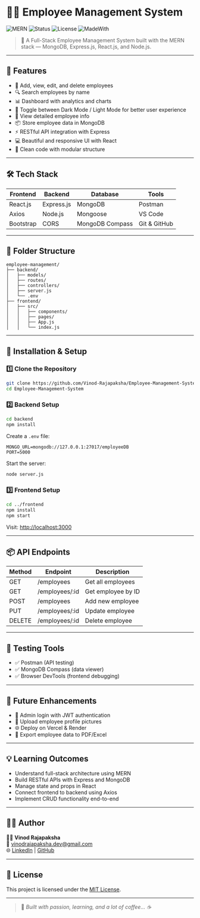 # 👨‍💼 Employee Management System

![MERN](https://img.shields.io/badge/MERN-Stack-blueviolet)
![Status](https://img.shields.io/badge/Status-In_Progress-important)
![License](https://img.shields.io/badge/License-MIT-green)
![MadeWith](https://img.shields.io/badge/Made%20with-JavaScript-yellow)

> 🚀 A Full-Stack Employee Management System built with the MERN stack — MongoDB, Express.js, React.js, and Node.js.

---

## 🌟 Features

- 👥 Add, view, edit, and delete employees  
- 🔍 Search employees by name
- 📊 Dashboard with analytics and charts
- 🌙 Toggle between Dark Mode / Light Mode for better user experience  
- 📄 View detailed employee info  
- 📦 Store employee data in MongoDB  
- ⚡ RESTful API integration with Express  
- 💻 Beautiful and responsive UI with React  
- 🧠 Clean code with modular structure  

---

## 🛠️ Tech Stack

| Frontend       | Backend       | Database | Tools           |
|----------------|---------------|----------|------------------|
| React.js       | Express.js    | MongoDB  | Postman          |
| Axios          | Node.js       | Mongoose | VS Code          |
| Bootstrap      | CORS     | MongoDB Compass | Git & GitHub |

---

## 📁 Folder Structure

```
employee-management/
├── backend/
│   ├── models/
│   ├── routes/
│   ├── controllers/
│   ├── server.js
│   └── .env
├── frontend/
│   ├── src/
│   │   ├── components/
│   │   ├── pages/
│   │   ├── App.js
│   │   └── index.js
```

---

## 🔧 Installation & Setup

### 1️⃣ Clone the Repository
```bash
git clone https://github.com/Vinod-Rajapaksha/Employee-Management-System.git
cd Employee-Management-System
```

### 2️⃣ Backend Setup
```bash
cd backend
npm install
```

Create a `.env` file:
```env
MONGO_URL=mongodb://127.0.0.1:27017/employeeDB
PORT=5000
```

Start the server:
```bash
node server.js
```

### 3️⃣ Frontend Setup
```bash
cd ../frontend
npm install
npm start
```

Visit: [http://localhost:3000](http://localhost:3000)

---

## 📦 API Endpoints

| Method | Endpoint          | Description           |
|--------|-------------------|-----------------------|
| GET    | /employees        | Get all employees     |
| GET    | /employees/:id    | Get employee by ID    |
| POST   | /employees        | Add new employee      |
| PUT    | /employees/:id    | Update employee       |
| DELETE | /employees/:id    | Delete employee       |

---

## 🧪 Testing Tools

- ✅ Postman (API testing)  
- ✅ MongoDB Compass (data viewer)  
- ✅ Browser DevTools (frontend debugging)  

---

## 🎯 Future Enhancements

- 🔐 Admin login with JWT authentication  
- 📸 Upload employee profile pictures 
- 🌐 Deploy on Vercel & Render  
- 📄 Export employee data to PDF/Excel  

---

## 💡 Learning Outcomes

- Understand full-stack architecture using MERN  
- Build RESTful APIs with Express and MongoDB  
- Manage state and props in React  
- Connect frontend to backend using Axios  
- Implement CRUD functionality end-to-end  

---

## 👨‍💻 Author

👨‍💻 **Vinod Rajapaksha**  
📧 vinodrajapaksha.dev@gmail.com  
🌐 [LinkedIn](https://www.linkedin.com/in/vinod-rajapaksha) | [GitHub](https://github.com/Vinod-Rajapaksha)

---

## 📄 License

This project is licensed under the [MIT License](LICENSE).

---

> 🌱 _Built with passion, learning, and a lot of coffee... ☕_
